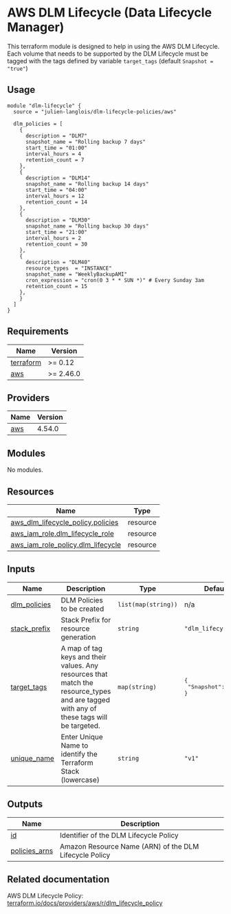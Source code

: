 # AWS DLM Lifecycle (Data Lifecycle Manager)

This terraform module is designed to help in using the AWS DLM Lifecycle. Each
volume that needs to be supported by the DLM Lifecycle must be tagged with
the tags defined by variable `target_tags` (default `Snapshot = "true"`)

## Usage

```hcl
module "dlm-lifecycle" {
  source = "julien-langlois/dlm-lifecycle-policies/aws"

  dlm_policies = [
    {
      description = "DLM7"
      snapshot_name = "Rolling backup 7 days"
      start_time = "01:00"
      interval_hours = 4
      retention_count = 7
    },
    {
      description = "DLM14"
      snapshot_name = "Rolling backup 14 days"
      start_time = "04:00"
      interval_hours = 12
      retention_count = 14
    },
    {
      description = "DLM30"
      snapshot_name = "Rolling backup 30 days"
      start_time = "21:00"
      interval_hours = 2
      retention_count = 30
    },
    {
      description = "DLM40"
      resource_types  = "INSTANCE"
      snapshot_name = "WeeklyBackupAMI"
      cron_expression = "cron(0 3 * * SUN *)" # Every Sunday 3am
      retention_count = 15
    },
    }
  ]
}
```

<!-- BEGINNING OF PRE-COMMIT-TERRAFORM DOCS HOOK -->
## Requirements

| Name | Version |
|------|---------|
| <a name="requirement_terraform"></a> [terraform](#requirement\_terraform) | >= 0.12 |
| <a name="requirement_aws"></a> [aws](#requirement\_aws) | >= 2.46.0 |

## Providers

| Name | Version |
|------|---------|
| <a name="provider_aws"></a> [aws](#provider\_aws) | 4.54.0 |

## Modules

No modules.

## Resources

| Name | Type |
|------|------|
| [aws_dlm_lifecycle_policy.policies](https://registry.terraform.io/providers/hashicorp/aws/latest/docs/resources/dlm_lifecycle_policy) | resource |
| [aws_iam_role.dlm_lifecycle_role](https://registry.terraform.io/providers/hashicorp/aws/latest/docs/resources/iam_role) | resource |
| [aws_iam_role_policy.dlm_lifecycle](https://registry.terraform.io/providers/hashicorp/aws/latest/docs/resources/iam_role_policy) | resource |

## Inputs

| Name | Description | Type | Default | Required |
|------|-------------|------|---------|:--------:|
| <a name="input_dlm_policies"></a> [dlm\_policies](#input\_dlm\_policies) | DLM Policies to be created | `list(map(string))` | n/a | yes |
| <a name="input_stack_prefix"></a> [stack\_prefix](#input\_stack\_prefix) | Stack Prefix for resource generation | `string` | `"dlm_lifecycle"` | no |
| <a name="input_target_tags"></a> [target\_tags](#input\_target\_tags) | A map of tag keys and their values. Any resources that match the resource\_types and are tagged with any of these tags will be targeted. | `map(string)` | <pre>{<br>  "Snapshot": "true"<br>}</pre> | no |
| <a name="input_unique_name"></a> [unique\_name](#input\_unique\_name) | Enter Unique Name to identify the Terraform Stack (lowercase) | `string` | `"v1"` | no |

## Outputs

| Name | Description |
|------|-------------|
| <a name="output_id"></a> [id](#output\_id) | Identifier of the DLM Lifecycle Policy |
| <a name="output_policies_arns"></a> [policies\_arns](#output\_policies\_arns) | Amazon Resource Name (ARN) of the DLM Lifecycle Policy |
<!-- END OF PRE-COMMIT-TERRAFORM DOCS HOOK -->

## Related documentation

AWS DLM Lifecycle Policy: [terraform.io/docs/providers/aws/r/dlm_lifecycle_policy](https://www.terraform.io/docs/providers/aws/r/dlm_lifecycle_policy)
